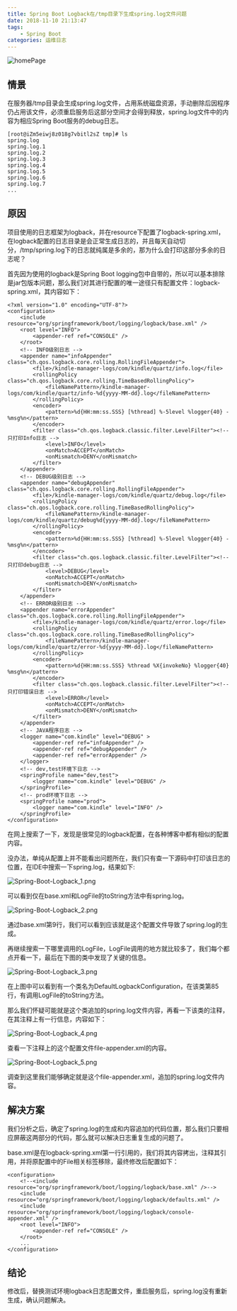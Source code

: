 ```yaml
---
title: Spring Boot Logback在/tmp目录下生成spring.log文件问题
date: 2018-11-10 21:13:47
tags:
    - Spring Boot
categories: 运维日志
---
```

![homePage](/upload/homePage/20181110231002.jpg)
<!--more-->

## 情景
在服务器/tmp目录会生成spring.log文件，占用系统磁盘资源，手动删除后因程序仍占用该文件，必须重启服务后这部分空间才会得到释放，spring.log文件中的内容为相应Spring Boot服务的debug日志。

```
[root@iZm5eiwj8z018g7vbitl2sZ tmp]# ls
spring.log
spring.log.1
spring.log.2
spring.log.3
spring.log.4
spring.log.5
spring.log.6
spring.log.7
...
```

## 原因
项目使用的日志框架为logback，并在resource下配置了logback-spring.xml，在logback配置的日志目录是会正常生成日志的，并且每天自动切分，/tmp/spring.log下的日志就纯属是多余的，那为什么会打印这部分多余的日志呢？

首先因为使用的logback是Spring Boot logging包中自带的，所以可以基本排除是jar包版本问题，那么我们对其进行配置的唯一途径只有配置文件：logback-spring.xml，其内容如下：

```
<?xml version="1.0" encoding="UTF-8"?>
<configuration>
	<include resource="org/springframework/boot/logging/logback/base.xml" />
	<root level="INFO">
		<appender-ref ref="CONSOLE" />
	</root>
	<!-- INFO级别日志 -->
	<appender name="infoAppender" class="ch.qos.logback.core.rolling.RollingFileAppender">
	    <file>/kindle-manager-logs/com/kindle/quartz/info.log</file>
	    <rollingPolicy class="ch.qos.logback.core.rolling.TimeBasedRollingPolicy">  
	        <fileNamePattern>/kindle-manager-logs/com/kindle/quartz/info-%d{yyyy-MM-dd}.log</fileNamePattern>
	    </rollingPolicy>  
	    <encoder>  
	        <pattern>%d{HH:mm:ss.SSS} [%thread] %-5level %logger{40} - %msg%n</pattern>  
	    </encoder>
	    <filter class="ch.qos.logback.classic.filter.LevelFilter"><!-- 只打印Info日志 -->  
            <level>INFO</level>  
            <onMatch>ACCEPT</onMatch>  
            <onMismatch>DENY</onMismatch>  
        </filter>
	</appender>
	<!-- DEBUG级别日志 -->
	<appender name="debugAppender" class="ch.qos.logback.core.rolling.RollingFileAppender">  
	    <file>/kindle-manager-logs/com/kindle/quartz/debug.log</file>
	    <rollingPolicy class="ch.qos.logback.core.rolling.TimeBasedRollingPolicy">  
	        <fileNamePattern>/kindle-manager-logs/com/kindle/quartz/debug%d{yyyy-MM-dd}.log</fileNamePattern>
	    </rollingPolicy>  
	    <encoder>  
	        <pattern>%d{HH:mm:ss.SSS} [%thread] %-5level %logger{40} - %msg%n</pattern>  
	    </encoder>
	    <filter class="ch.qos.logback.classic.filter.LevelFilter"><!-- 只打印debug日志 -->  
            <level>DEBUG</level>  
            <onMatch>ACCEPT</onMatch>  
            <onMismatch>DENY</onMismatch>  
        </filter>
	</appender>
	<!-- ERROR级别日志 -->
	<appender name="errorAppender" class="ch.qos.logback.core.rolling.RollingFileAppender">  
        <file>/kindle-manager-logs/com/kindle/quartz/error.log</file>
        <rollingPolicy class="ch.qos.logback.core.rolling.TimeBasedRollingPolicy">  
            <fileNamePattern>/kindle-manager-logs/com/kindle/quartz/error-%d{yyyy-MM-dd}.log</fileNamePattern>
        </rollingPolicy>  
        <encoder>  
            <pattern>%d{HH:mm:ss.SSS} %thread %X{invokeNo} %logger{40} %msg%n</pattern>  
        </encoder>  
        <filter class="ch.qos.logback.classic.filter.LevelFilter"><!-- 只打印错误日志 -->  
            <level>ERROR</level>  
            <onMatch>ACCEPT</onMatch>  
            <onMismatch>DENY</onMismatch>  
        </filter>
    </appender>
    <!-- JAVA程序日志 -->
	<logger name="com.kindle" level="DEBUG" >
		<appender-ref ref="infoAppender" />
		<appender-ref ref="debugAppender" />
		<appender-ref ref="errorAppender" />
	</logger>
	<!-- dev,test环境下日志 -->
	<springProfile name="dev,test">
		<logger name="com.kindle" level="DEBUG" />
	</springProfile>
	<!-- prod环境下日志 -->
	<springProfile name="prod">
		<logger name="com.kindle" level="INFO" />
	</springProfile>
</configuration>
```

在网上搜索了一下，发现是很常见的logback配置，在各种博客中都有相似的配置内容。

没办法，单纯从配置上并不能看出问题所在，我们只有查一下源码中打印该日志的位置，在IDE中搜索一下spring.log，结果如下:

![Spring-Boot-Logback_1.png](/upload/homePage/Spring-Boot-Logback/Spring-Boot-Logback_1.png)

可以看到仅在base.xml和LogFile的toString方法中有spring.log。

![Spring-Boot-Logback_2.png](/upload/Spring-Boot-Logback/Spring-Boot-Logback_2.png)

通过base.xml第9行，我们可以看到应该就是这个配置文件导致了spring.log的生成。

再继续搜索一下哪里调用的LogFile，LogFile调用的地方就比较多了，我们每个都点开看一下，最后在下图的类中发现了关键的信息。

![Spring-Boot-Logback_3.png](/upload/Spring-Boot-Logback/Spring-Boot-Logback_3.png)

在上图中可以看到有一个类名为DefaultLogbackConfiguration，在该类第85行，有调用LogFile的toString方法。

那么我们怀疑可能就是这个类追加的spring.log文件内容，再看一下该类的注释，在其注释上有一行信息，内容如下：

![Spring-Boot-Logback_4.png](/upload/Spring-Boot-Logback/Spring-Boot-Logback_4.png)

查看一下注释上的这个配置文件file-appender.xml的内容。

![Spring-Boot-Logback_5.png](/upload/Spring-Boot-Logback/Spring-Boot-Logback_5.png)

调查到这里我们能够确定就是这个file-appender.xml，追加的spring.log文件内容。

## 解决方案
我们分析之后，确定了spring.log的生成和内容追加的代码位置，那么我们只要相应屏蔽这两部分的代码，那么就可以解决日志重复生成的问题了。

base.xml是在logback-spring.xml第一行引用的，我们将其内容拷出，注释其引用，并将原配置中的File相关标签移除，最终修改后配置如下：

```
<configuration>
	<!--<include resource="org/springframework/boot/logging/logback/base.xml" />-->
	<include resource="org/springframework/boot/logging/logback/defaults.xml" />
	<include resource="org/springframework/boot/logging/logback/console-appender.xml" />
	<root level="INFO">
		<appender-ref ref="CONSOLE" />
	</root>
	...
</configuration>	
```

## 结论
修改后，替换测试环境logback日志配置文件，重启服务后，spring.log没有重新生成，确认问题解决。




